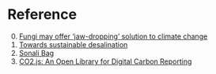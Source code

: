 # Reference

0. [Fungi may offer ‘jaw-dropping’ solution to climate change](https://thehill.com/policy/equilibrium-sustainability/4034986-fungi-may-offer-jaw-dropping-solution-to-climate-change/)
0. [Towards sustainable desalination](https://www.unep.org/news-and-stories/story/towards-sustainable-desalination)
0. [Sonali Bag](https://en.wikipedia.org/wiki/Sonali_Bag)
0. [CO2.js: An Open Library for Digital Carbon Reporting](https://branch.climateaction.tech/issues/issue-4/co2js/)

